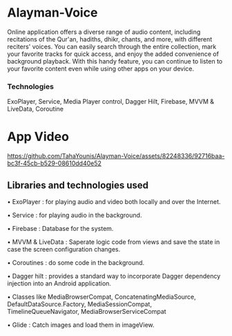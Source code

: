 # Alayman-Voice
Online application offers a diverse range of audio content, including recitations of the Qur'an, hadiths, dhikr, chants, and more, with different reciters' voices. You can easily search through the entire collection, mark your favorite tracks for quick access, and enjoy the added convenience of background playback. With this handy feature, you can continue to listen to your favorite content even while using other apps on your device.

### Technologies
ExoPlayer, Service, Media Player control, Dagger Hilt, Firebase, MVVM & LiveData, Coroutine

# App Video
[https://github.com/TahaYounis/Alayman-Voice/assets/82248336/92716baa-bc3f-45cb-b529-08610dd40e52
](https://github.com/TahaYounis/Alayman-Voice/assets/82248336/7c137199-dfde-4356-adbe-ee1cf0e7c7f7
)

## Libraries and technologies used

•	ExoPlayer : for playing audio and video both locally and over the Internet.

•	Service : for playing audio in the background.

•	Firebase : Database for the system.

•	MVVM & LiveData : Saperate logic code from views and save the state in case the screen configuration changes.

•	Coroutines : do some code in the background.

•	Dagger hilt : provides a standard way to incorporate Dagger dependency injection into an Android application.

•	Classes like MediaBrowserCompat, ConcatenatingMediaSource, DefaultDataSource.Factory, MediaSessionCompat, TimelineQueueNavigator, MediaBrowserServiceCompat

•	Glide : Catch images and load them in imageView.
